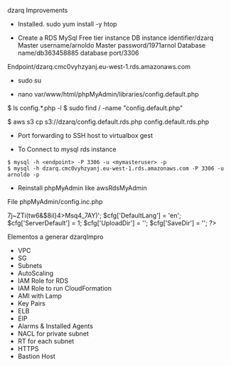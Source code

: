 dzarq Improvements

* Installed. sudo yum install -y htop


* Create a RDS MySql Free tier instance
DB instance identifier/dzarq
Master username/arnoldo
Master password/1971arnol
Database name/db363458885
database port/3306


Endpoint/dzarq.cmc0vyhzyanj.eu-west-1.rds.amazonaws.com

* sudo su

* nano var/www/html/phpMyAdmin/libraries/config.default.php

$ ls config.*.php -l
$ sudo find / -name "config.default.php"

$ aws s3 cp s3://dzarq/config.default.rds.php config.default.rds.php

* Port forwarding to SSH host to virtualbox gest

* To Connect to mysql rds instance
```
$ mysql -h <endpoint> -P 3306 -u <mymasteruser> -p
$ mysql -h dzarq.cmc0vyhzyanj.eu-west-1.rds.amazonaws.com -P 3306 -u arnoldo -p
```

* Reinstall phpMyAdmin like awsRdsMyAdmin




File phpMyAdmin/config.inc.php

<?php
/*
 * Generated configuration file
 * Generated by: phpMyAdmin 4.7.6 setup script
 * Date: Tue, 19 Dec 2017 17:12:29 +0000
 */

/* Servers configuration */
$i = 0;

/* Server: Aws Rds dzarq [1] */
$i++;

$cfg['Servers'][$i]['host']          = 'dzarq.cmc0vyhzyanj.eu-west-1.rds.amazonaws.com';
$cfg['Servers'][$i]['port']          = '3306';
$cfg['Servers'][$i]['socket']        = '';
$cfg['Servers'][$i]['connect_type']  = 'tcp';
$cfg['Servers'][$i]['extension']     = 'mysql';
$cfg['Servers'][$i]['compress']      = FALSE;
$cfg['Servers'][$i]['verbose']       = 'dzarqRds';

/* End of servers configuration */

$cfg['blowfish_secret'] = 'J@Hi>7j~ZTi(tw6&$8il}4>Msq4_7AY)';
$cfg['DefaultLang'] = 'en';
$cfg['ServerDefault'] = 1;
$cfg['UploadDir'] = '';
$cfg['SaveDir'] = '';
?>



Elementos a generar dzarqImpro

- VPC
- SG
- Subnets
- AutoScaling
- IAM Role for RDS
- IAM Role to run CloudFormation
- AMI with Lamp
- Key Pairs
- ELB
- EIP
- Alarms & Installed Agents
- NACL for private subnet
- RT for each subnet
- HTTPS
- Bastion Host











